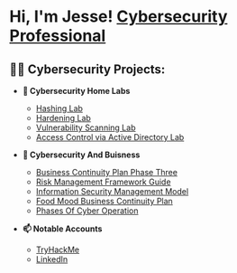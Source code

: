 <h1>Hi, I'm Jesse! <a href="https://www.linkedin.com/in/jesseenriquez/">Cybersecurity Professional</a>
<h2>👨‍💻 Cybersecurity Projects:</h2>

- <b>🌱 Cybersecurity Home Labs</b>
  - [Hashing Lab](https://github.com/jesseenriquez14/Hashing-Lab/blob/main/README.md)
  - [Hardening Lab](https://github.com/jesseenriquez14/Hardening-Lab)
  - [Vulnerability Scanning Lab](https://github.com/jesseenriquez14/Vuln-lab/blob/main/Vulnerability%20Scanning%20Lab%20(2).pdf) 
  - [Access Control via Active Directory Lab](https://github.com/jesseenriquez14/Access-Control-via-Active-Directory-Lab/blob/main/Access%20Control%20via%20Active%20Directory%20Lab.pdf)
- <b>🔭 Cybersecurity And Buisness</b>
  - [Business Continuity Plan Phase Three](https://github.com/jesseenriquez14/Business-Continuity-Plan-Phase-Three/blob/main/BCP%203%20(1).pdf)
  - [Risk Management Framework Guide](https://github.com/jesseenriquez14/Risk-Management-Framework-Guide-/blob/main/Risk%20Management%20Framework%20Guide!.pdf)
  - [Information Security Management Model](https://github.com/jesseenriquez14/Information-Security-Management-Model/blob/main/Information%20Security%20Management%20Model.pdf)
  - [Food Mood Business Continuity Plan](https://github.com/jesseenriquez14/BCP-FULL/blob/main/CYB%20BCP%20(1).pdf)
  - [Phases Of Cyber Operation](https://github.com/jesseenriquez14/Phases-of-Cyber-Operation/blob/main/Phases%20of%20Cyber%20Operation%20g.pdf)

- <b>📫 Notable Accounts</b>
  - [TryHackMe](https://tryhackme.com/p/jet.jesse)
  - [LinkedIn](https://www.linkedin.com/in/jesseenriquez/)

